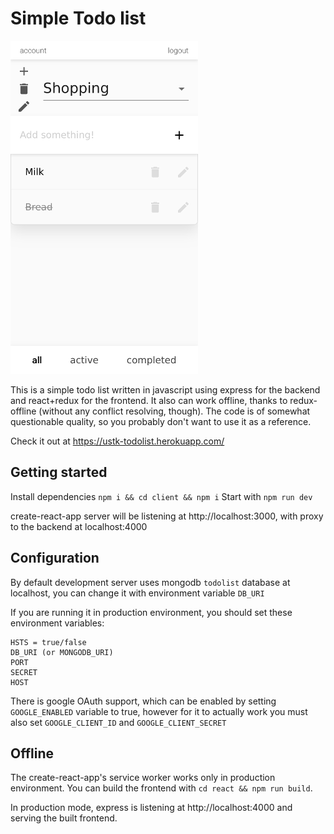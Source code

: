 # Simple Todo list

![screenshot](docs/screenshot1.png)

This is a simple todo list written in javascript using express for the backend and react+redux for the frontend.
It also can work offline, thanks to redux-offline (without any conflict resolving, though). The code is of somewhat questionable quality, so you probably don't want to use it as a reference.

Check it out at https://ustk-todolist.herokuapp.com/

## Getting started

Install dependencies `npm i && cd client && npm i`
Start with `npm run dev`

create-react-app server will be listening at http://localhost:3000, with proxy to the backend at localhost:4000

## Configuration

By default development server uses mongodb `todolist` database at localhost, you can change it with environment variable `DB_URI`

If you are running it in production environment, you should set these environment variables:

```
HSTS = true/false
DB_URI (or MONGODB_URI)
PORT
SECRET
HOST
```

There is google OAuth support, which can be enabled by setting `GOOGLE_ENABLED` variable to true, however for it to actually work you must also set `GOOGLE_CLIENT_ID` and `GOOGLE_CLIENT_SECRET`

## Offline

The create-react-app's service worker works only in production environment.
You can build the frontend with `cd react && npm run build`.

In production mode, express is listening at http://localhost:4000 and serving the built frontend.
